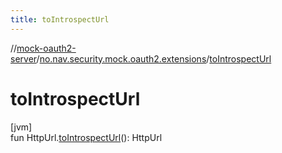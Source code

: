 ```yaml
---
title: toIntrospectUrl
---
```

//[mock-oauth2-server](../../index.html)/[no.nav.security.mock.oauth2.extensions](index.html)/[toIntrospectUrl](to-introspect-url.html)



# toIntrospectUrl



[jvm]\
fun HttpUrl.[toIntrospectUrl](to-introspect-url.html)(): HttpUrl




